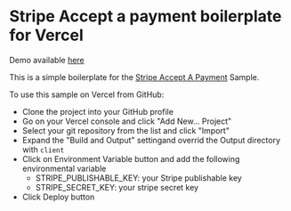 # Stripe Accept a payment boilerplate for Vercel 

Demo available [here](https://stripe-vercel-accept-a-payment.vercel.app/)

This is a simple boilerplate for the [Stripe Accept A Payment](https://github.com/stripe-samples/accept-a-payment) Sample. 

To use this sample on Vercel from GitHub: 
* Clone the project into your GitHub profile
* Go on your Vercel console and click "Add New... Project"
* Select your git repository from the list and click "Import"
* Expand the "Build and Output" settingand overrid the Output directory with `client`
* Click on Environment Variable button and add the following environmental variable
  * STRIPE_PUBLISHABLE_KEY: your Stripe publishable key
  * STRIPE_SECRET_KEY: your stripe secret key
* Click Deploy button